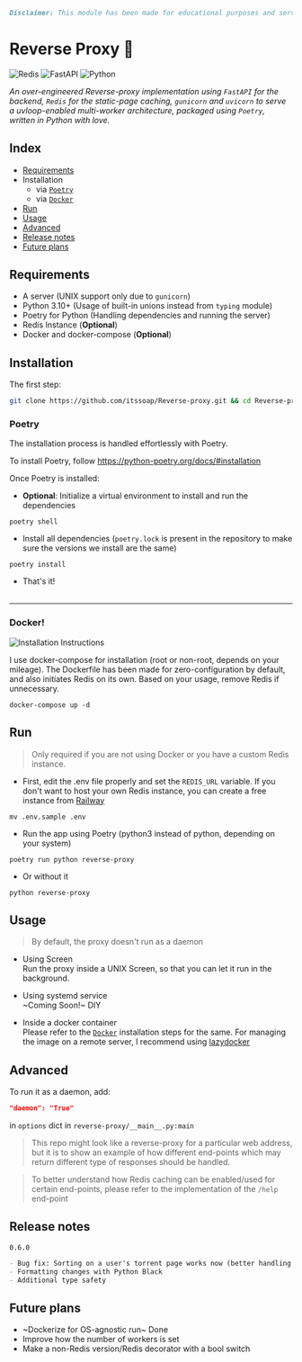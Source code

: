```md
Disclaimer: This module has been made for educational purposes and serves as a Proof-of-concept of how a reverse proxy can be implemented and used. The author(s) do not condone or promote piracy in any form. Please use this repository judicially and under legal clauses of your host country.
```

# Reverse Proxy 🚀

![Redis](https://img.shields.io/badge/redis-%23DD0031.svg?style=for-the-badge&logo=redis&logoColor=white)
![FastAPI](https://img.shields.io/badge/FastAPI-005571?style=for-the-badge&logo=fastapi)
![Python](https://img.shields.io/badge/python-3670A0?style=for-the-badge&logo=python&logoColor=ffdd54)

*An over-engineered Reverse-proxy implementation using `FastAPI` for the backend, `Redis` for the static-page caching, `gunicorn` and `uvicorn` to serve a uvloop-enabled multi-worker architecture, packaged using `Poetry`, written in Python with love.*

## Index

- [Requirements](#requirements)
- Installation
  - via [`Poetry`](#poetry)
  - via [`Docker`](#docker)
- [Run](#run)
- [Usage](#usage)
- [Advanced](#advanced)
- [Release notes](#notes)
- [Future plans](#future-plans)

## Requirements

- A server (UNIX support only due to `gunicorn`)
- Python 3.10+ (Usage of built-in unions instead from `typing` module)
- Poetry for Python (Handling dependencies and running the server)
- Redis Instance (**Optional**)
- Docker and docker-compose (**Optional**)

## Installation

The first step:

```bash
git clone https://github.com/itssoap/Reverse-proxy.git && cd Reverse-proxy
```

### Poetry

The installation process is handled effortlessly with Poetry.

To install Poetry, follow https://python-poetry.org/docs/#installation

Once Poetry is installed:

- **Optional**: Initialize a virtual environment to install and run the dependencies
```properties
poetry shell
```

- Install all dependencies (`poetry.lock` is present in the repository to make sure the versions we install are the same)
```properties
poetry install
```

- That's it!\
&nbsp;
---
### Docker!

![Installation Instructions](https://user-images.githubusercontent.com/6275744/230888549-3ff2aac7-4f52-4939-9520-a20a9d638b8e.png)


I use docker-compose for installation (root or non-root, depends on your mileage). The Dockerfile has been made for zero-configuration by default, and also initiates Redis on its own. Based on your usage, remove Redis if unnecessary.

```properties
docker-compose up -d
```

## Run
> Only required if you are not using Docker or you have a custom Redis instance.
- First, edit the .env file properly and set the `REDIS_URL` variable. If you don't want to host your own Redis instance, you can create a free instance from [Railway](https://railway.app)

```properties
mv .env.sample .env
```

- Run the app using Poetry (python3 instead of python, depending on your system)
```properties
poetry run python reverse-proxy
```

- Or without it 
```properties
python reverse-proxy
```
## Usage
>By default, the proxy doesn't run as a daemon

- Using Screen\
Run the proxy inside a UNIX Screen, so that you can let it run in the background.

- Using systemd service\
~Coming Soon!~ DIY

- Inside a docker container\
Please refer to the [`Docker`](#docker) installation steps for the same. For managing the image on a remote server, I recommend using [lazydocker](https://github.com/jesseduffield/lazydocker)

## Advanced
To run it as a daemon, add:
```json
"daemon": "True"
```
in `options` dict in `reverse-proxy/__main__.py:main`

> This repo might look like a reverse-proxy for a particular web address, but it is to show an example of how different end-points which may return different type of responses should be handled.

> To better understand how Redis caching can be enabled/used for certain end-points, please refer to the implementation of the `/help` end-point

## Release notes
`0.6.0`
```md
- Bug fix: Sorting on a user's torrent page works now (better handling of Query parameters in httpx requests)
- Formatting changes with Python Black
- Additional type safety
```

## Future plans
- ~Dockerize for OS-agnostic run~ Done
- Improve how the number of workers is set
- Make a non-Redis version/Redis decorator with a bool switch
